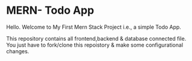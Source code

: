 # MERN- Todo App
Hello. Welcome to My First Mern Stack Project i.e., a simple Todo App.


This repository contains all frontend,backend & database connected file. You just have to fork/clone this repoistory & make some configurational changes.
